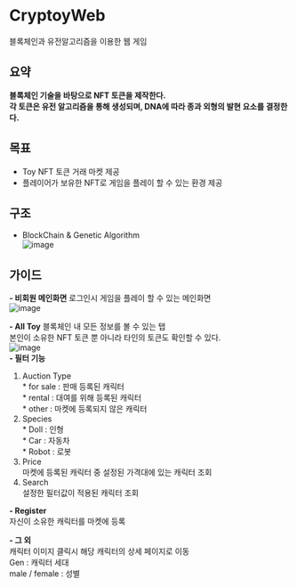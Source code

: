 # CryptoyWeb
블록체인과 유전알고리즘을 이용한 웹 게임   

## 요약
**블록체인 기술을 바탕으로 NFT 토큰을 제작한다.   
각 토큰은 유전 알고리즘을 통해 생성되며, DNA에 따라 종과 외형의 발현 요소를 결정한다.**

## 목표
- Toy NFT 토큰 거래 마켓 제공
- 플레이어가 보유한 NFT로 게임을 플레이 할 수 있는 환경 제공

## 구조
- BlockChain & Genetic Algorithm   
![image](https://user-images.githubusercontent.com/29244603/125054425-27819800-e0e1-11eb-94ce-2b80eb5bcf1f.png)   

## 가이드
**- 비회원 메인화면**
  로그인시 게임을 플레이 할 수 있는 메인화면   
![image](https://user-images.githubusercontent.com/29244603/125058952-c14b4400-e0e5-11eb-9ca3-784bbffd6735.png)   

**- All Toy**
  블록체인 내 모든 정보를 볼 수 있는 탭   
  본인이 소유한 NFT 토큰 뿐 아니라 타인의 토큰도 확인할 수 있다.   
![image](https://user-images.githubusercontent.com/29244603/125059154-fbb4e100-e0e5-11eb-8319-e655ae91a31e.png)   
**- 필터 기능**
  1. Auction Type   
    * for sale : 판매 등록된 캐릭터   
    * rental : 대여를 위해 등록된 캐릭터   
    * other : 마켓에 등록되지 않은 캐릭터   
  2. Species   
    * Doll : 인형   
    * Car : 자동차   
    * Robot : 로봇   
  3. Price   
    마켓에 등록된 캐릭터 중 설정된 가격대에 있는 캐릭터 조회   
  4. Search   
    설정한 필터값이 적용된 캐릭터 조회   

**- Register**   
  자신이 소유한 캐릭터를 마켓에 등록   
  
**- 그 외**   
  캐릭터 이미지 클릭시 해당 캐릭터의 상세 페이지로 이동   
  Gen : 캐릭터 세대   
  male / female : 성별   

